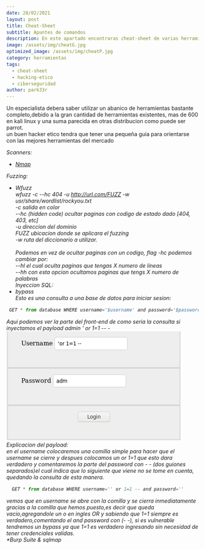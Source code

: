 ```yaml
---
date: 28/02/2021
layout: post
title: Cheat-Sheet
subtitle: Apuntes de comandos
description: En este apartado encontraras cheat-sheet de varias herramientas
image: /assets/img/cheatG.jpg
optimized_image: /assets/img/cheatP.jpg
category: herramientas
tags:
  - cheat-sheet
  - hacking-etico
  - ciberseguridad
author: park33r
---
```

Un especialista debera saber utilizar un abanico de herramientas bastante completo,debido a la gran cantidad de herramientas existentes, mas de 600 en kali linux y una suma parecida en otras distribucion como puede ser parrot.<br>
un buen hacker etico tendra que tener una pequeña guia para orientarse con las mejores herramientas del mercado<br>

<em>Scanners:<em>
* <em>[Nmap](https://github.com/park33r/park33r.github.io/blob/master/pdf/nmap.pdf)<br>

<em>Fuzzing:<em>
* <em>Wfuzz<em><br>
<strongs> wfuzz -c --hc 404 -u http://url.com/FUZZ -w usr/share/wordlist/rockyou.txt </strongs><br>
  -c salida en color<br>
  --hc (hidden code) ocultar paginas con codigo de estado dado [404, 403, etc]<br>
  -u direccion del dominio<br>
  FUZZ ubicacion donde se aplicara el fuzzing<br>
  -w ruta del diccionario a utilizar.<br><br>
Podemos en vez de ocultar paginas con un codigo, flag -hc podemos cambiar por:<br>
--hl <numero> el cual oculta paginas que tengas X numero de lineas<br>
--hh <numero> con esta opcion ocultamos paginas que tengs X numero de palabras<br>
 <em>Inyeccion SQL:</em>    
* <em>bypass</em><br>
Esto es una consulta a una base de datos para iniciar sesion:<br>
 ```js
  GET * from database WHERE username='$username' and password='$password'
  ```
Aqui podemos ver la parte del front-end de como seria la consulta si inyectamos el payload admin ' or 1=1 -- -<br>
![](/assets/img/sqli/panel_bypass.png)<br>
Explicacion del payload:<br>
en el username colocaremos una comilla simple para hacer que el username se cierre y despues colocamos un or 1=1 que esto dara verdadero y comentaremos la parte
del password con - - (dos guiones separados)el cual indica que lo siguiente que viene no se tome en cuenta, quedando la consulta de esta manera.<br>
```js
  GET * from database WHERE username='' or 1=1 -- and password=''
 ```
vemos que en username se abre con la comilla y se cierra inmediatamente gracias a la comilla que hemos puesto,es decir que queda vacio,agregandole un o en ingles OR y sabiendo que 1=1 siempre es verdadero,comentando el and password con (- -), si es vulnerable tendremos un bypass ya que 1=1 es verdadero ingresando sin necesidad de tener credenciales validas.<br>
*<em>Burp Suite & sqlmap</em><br>



